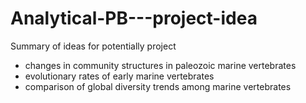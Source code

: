 # Analytical-PB---project-idea
Summary of ideas for potentially project 

- changes in community structures in paleozoic marine vertebrates 
- evolutionary rates of early marine vertebrates
- comparison of global diversity trends among marine vertebrates 
